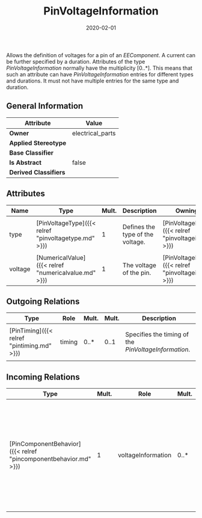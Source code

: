 ﻿---
title: PinVoltageInformation
toc: false
type: specs
date: "2020-02-01"
draft: false
specification: VEC
version: 1.2.0
documentType: "Recommendation"
elementType: Class
classes:
  - PinVoltageInformation
menu_name: vec-1.2.0
---
<p> Allows the definition of voltages for a pin of an <i>EEComponent</i>. A current can be further specified by a duration. Attributes of the type <i>PinVoltageInformation</i> normally have the multiplicity [0..*]. This means that such an attribute can have <i>PinVoltageInformation</i> entries for different types and durations. It must not have multiple entries for the same type and duration.      </p>

## General Information

| Attribute               | Value |
|-------------------------|-------|
| **Owner**               | electrical_parts |
| **Applied Stereotype**  |   |
| **Base Classifier**     |   |
| **Is Abstract**         | false |
| **Derived Classifiers** |   |

## Attributes
|  Name  |  Type  |  Mult.  |  Description  |  Owning Classifier  |
|--------|--------|---------|---------------|--------------|
|type | [PinVoltageType]({{< relref "pinvoltagetype.md" >}}) | 1 | <p> Defines the type of the voltage.      </p> | [PinVoltageInformation]({{< relref "pinvoltageinformation.md" >}}) |
|voltage | [NumericalValue]({{< relref "numericalvalue.md" >}}) | 1 | <p> The voltage of the pin.      </p> | [PinVoltageInformation]({{< relref "pinvoltageinformation.md" >}}) |

## Outgoing Relations
|    Type  |   Role   |   Mult.   |   Mult.   |   Description   |
|----------|----------|-----------|-----------|-----------------|
| [PinTiming]({{< relref "pintiming.md" >}}) | timing | 0..* | 0..1 | <p> Specifies the timing of the <i>PinVoltageInformation</i>.      </p> |
##  Incoming Relations
|    Type  |   Mult.  |   Role    |   Mult.   |   Description  |
|----------|----------|-----------|-----------|----------------|
| [PinComponentBehavior]({{< relref "pincomponentbehavior.md" >}}) | 1 | voltageInformation | 0..* | <p> Specifies the voltage information of the <i>PinComponent</i> in this <i>PinComponentBehavior</i>. Since the voltage values of a pin can be defined for different types and times it is possible to define multiple <i>PinVoltageInformations</i> for a <i>PinComponentBehavior</i>.      </p> |
